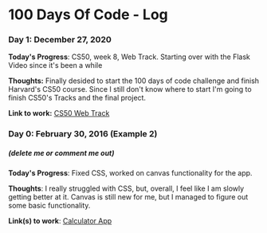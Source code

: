 # 100 Days Of Code - Log

### Day 1: December 27, 2020 

**Today's Progress**: CS50, week 8, Web Track. Starting over with the Flask Video since it's been a while

**Thoughts:** Finally desided to start the 100 days of code challenge and finish Harvard's CS50 course. Since I still don't know where to start I'm going to finish CS50's Tracks and the final project.

**Link to work:** [CS50 Web Track](https://cs50.harvard.edu/x/2020/tracks/web/)

### Day 0: February 30, 2016 (Example 2)
##### (delete me or comment me out)

**Today's Progress**: Fixed CSS, worked on canvas functionality for the app.

**Thoughts**: I really struggled with CSS, but, overall, I feel like I am slowly getting better at it. Canvas is still new for me, but I managed to figure out some basic functionality.

**Link(s) to work**: [Calculator App](http://www.example.com)


